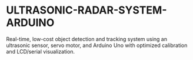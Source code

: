 # ULTRASONIC-RADAR-SYSTEM-ARDUINO
Real-time, low-cost object detection and tracking system using an ultrasonic sensor, servo motor, and Arduino Uno with optimized calibration and LCD/serial visualization.
